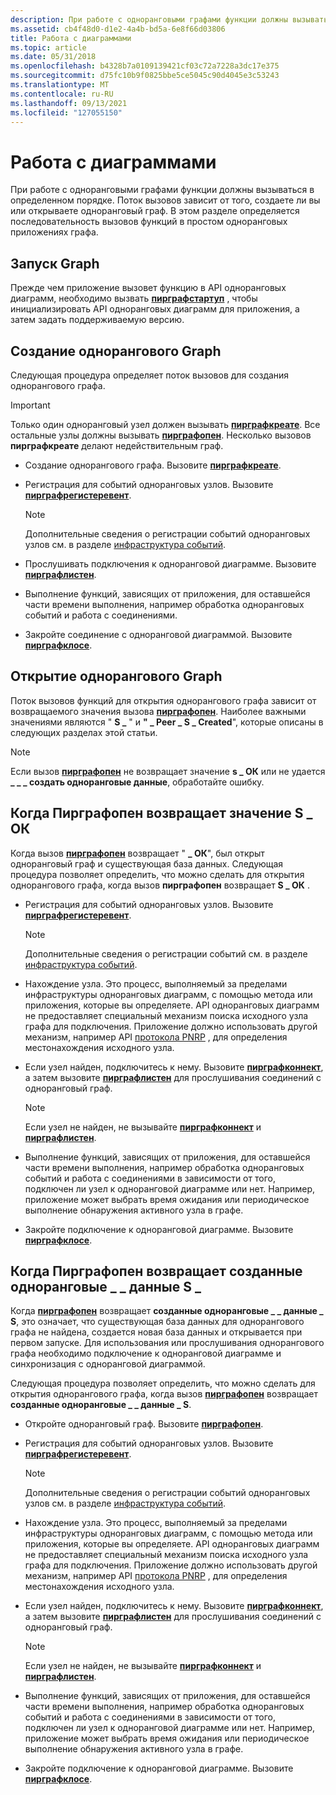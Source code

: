 ```yaml
---
description: При работе с одноранговыми графами функции должны вызываться в определенном порядке. Поток вызовов зависит от того, создаете ли вы или открываете одноранговый граф. В этом разделе определяется последовательность вызовов функций в простом одноранговых приложениях графа.
ms.assetid: cb4f48d0-d1e2-4a4b-bd5a-6e8f66d03806
title: Работа с диаграммами
ms.topic: article
ms.date: 05/31/2018
ms.openlocfilehash: b4328b7a0109139421cf03c72a7228a3dc17e375
ms.sourcegitcommit: d75fc10b9f0825bbe5ce5045c90d4045e3c53243
ms.translationtype: MT
ms.contentlocale: ru-RU
ms.lasthandoff: 09/13/2021
ms.locfileid: "127055150"
---
```

# <a name="working-with-graphs"></a>Работа с диаграммами

При работе с одноранговыми графами функции должны вызываться в определенном порядке. Поток вызовов зависит от того, создаете ли вы или открываете одноранговый граф. В этом разделе определяется последовательность вызовов функций в простом одноранговых приложениях графа.

## <a name="starting-up-a-graph"></a>Запуск Graph

Прежде чем приложение вызовет функцию в API одноранговых диаграмм, необходимо вызвать [**пирграфстартуп**](/windows/desktop/api/P2P/nf-p2p-peergraphstartup) , чтобы инициализировать API одноранговых диаграмм для приложения, а затем задать поддерживаемую версию.

## <a name="creating-a-peer-graph"></a>Создание однорангового Graph

Следующая процедура определяет поток вызовов для создания однорангового графа.

> [!IMPORTANT]
> Только один одноранговый узел должен вызывать [**пирграфкреате**](/windows/desktop/api/P2P/nf-p2p-peergraphcreate). Все остальные узлы должны вызывать [**пирграфопен**](/windows/desktop/api/P2P/nf-p2p-peergraphopen). Несколько вызовов **пирграфкреате** делают недействительным граф.

 

-   Создание однорангового графа. Вызовите [**пирграфкреате**](/windows/desktop/api/P2P/nf-p2p-peergraphcreate).
-   Регистрация для событий одноранговых узлов. Вызовите [**пирграфрегистеревент**](/windows/desktop/api/P2P/nf-p2p-peergraphregisterevent).
    > [!Note]  
    > Дополнительные сведения о регистрации событий одноранговых узлов см. в разделе [инфраструктура событий](peer-events-infrastructure.md).

     

-   Прослушивать подключения к одноранговой диаграмме. Вызовите [**пирграфлистен**](/windows/desktop/api/P2P/nf-p2p-peergraphlisten).
-   Выполнение функций, зависящих от приложения, для оставшейся части времени выполнения, например обработка одноранговых событий и работа с соединениями.
-   Закройте соединение с одноранговой диаграммой. Вызовите [**пирграфклосе**](/windows/desktop/api/P2P/nf-p2p-peergraphclose).

## <a name="opening-a-peer-graph"></a>Открытие однорангового Graph

Поток вызовов функций для открытия однорангового графа зависит от возвращаемого значения вызова [**пирграфопен**](/windows/desktop/api/P2P/nf-p2p-peergraphopen). Наиболее важными значениями являются " **S \_** " и **" \_ Peer \_ S \_ Created**", которые описаны в следующих разделах этой статьи.

> [!Note]  
> Если вызов [**пирграфопен**](/windows/desktop/api/P2P/nf-p2p-peergraphopen) не возвращает значение **s \_ ОК** или не удается **\_ \_ \_ создать одноранговые данные**, обработайте ошибку.

 

## <a name="when-peergraphopen-returns-s_ok"></a>Когда Пирграфопен возвращает значение S \_ ОК

Когда вызов [**пирграфопен**](/windows/desktop/api/P2P/nf-p2p-peergraphopen) возвращает " **\_ ОК**", был открыт одноранговый граф и существующая база данных. Следующая процедура позволяет определить, что можно сделать для открытия однорангового графа, когда вызов **пирграфопен** возвращает **S \_ ОК** .

-   Регистрация для событий одноранговых узлов. Вызовите [**пирграфрегистеревент**](/windows/desktop/api/P2P/nf-p2p-peergraphregisterevent).
    > [!Note]  
    > Дополнительные сведения о регистрации событий см. в разделе [инфраструктура событий](peer-events-infrastructure.md).

     

-   Нахождение узла. Это процесс, выполняемый за пределами инфраструктуры одноранговых диаграмм, с помощью метода или приложения, которые вы определяете. API одноранговых диаграмм не предоставляет специальный механизм поиска исходного узла графа для подключения. Приложение должно использовать другой механизм, например API [протокола PNRP](pnrp-namespace-provider-api.md) , для определения местонахождения исходного узла.
-   Если узел найден, подключитесь к нему. Вызовите [**пирграфконнект**](/windows/desktop/api/P2P/nf-p2p-peergraphconnect), а затем вызовите [**пирграфлистен**](/windows/desktop/api/P2P/nf-p2p-peergraphlisten) для прослушивания соединений с одноранговый граф.
    > [!Note]  
    > Если узел не найден, не вызывайте [**пирграфконнект**](/windows/desktop/api/P2P/nf-p2p-peergraphconnect) и [**пирграфлистен**](/windows/desktop/api/P2P/nf-p2p-peergraphlisten).

     

-   Выполнение функций, зависящих от приложения, для оставшейся части времени выполнения, например обработка одноранговых событий и работа с соединениями в зависимости от того, подключен ли узел к одноранговой диаграмме или нет. Например, приложение может выбрать время ожидания или периодическое выполнение обнаружения активного узла в графе.
-   Закройте подключение к одноранговой диаграмме. Вызовите [**пирграфклосе**](/windows/desktop/api/P2P/nf-p2p-peergraphclose).

## <a name="when-peergraphopen-returns-peer_s_data_created"></a>Когда Пирграфопен возвращает созданные одноранговые \_ \_ данные S \_

Когда [**пирграфопен**](/windows/desktop/api/P2P/nf-p2p-peergraphopen) возвращает **созданные одноранговые \_ \_ данные \_ S**, это означает, что существующая база данных для однорангового графа не найдена, создается новая база данных и открывается при первом запуске. Для использования или прослушивания однорангового графа необходимо подключение к одноранговой диаграмме и синхронизация с одноранговой диаграммой.

Следующая процедура позволяет определить, что можно сделать для открытия однорангового графа, когда вызов [**пирграфопен**](/windows/desktop/api/P2P/nf-p2p-peergraphopen) возвращает **созданные одноранговые \_ \_ данные \_ S**.

-   Откройте одноранговый граф. Вызовите [**пирграфопен**](/windows/desktop/api/P2P/nf-p2p-peergraphopen).
-   Регистрация для событий одноранговых узлов. Вызовите [**пирграфрегистеревент**](/windows/desktop/api/P2P/nf-p2p-peergraphregisterevent).
    > [!Note]  
    > Дополнительные сведения о регистрации событий одноранговых узлов см. в разделе [инфраструктура событий](peer-events-infrastructure.md).

     

-   Нахождение узла. Это процесс, выполняемый за пределами инфраструктуры одноранговых диаграмм, с помощью метода или приложения, которые вы определяете. API одноранговых диаграмм не предоставляет специальный механизм поиска исходного узла графа для подключения. Приложение должно использовать другой механизм, например API [протокола PNRP](pnrp-namespace-provider-api.md) , для определения местонахождения исходного узла.
-   Если узел найден, подключитесь к нему. Вызовите [**пирграфконнект**](/windows/desktop/api/P2P/nf-p2p-peergraphconnect), а затем вызовите [**пирграфлистен**](/windows/desktop/api/P2P/nf-p2p-peergraphlisten) для прослушивания соединений с одноранговый граф.
    > [!Note]  
    > Если узел не найден, не вызывайте [**пирграфконнект**](/windows/desktop/api/P2P/nf-p2p-peergraphconnect) и [**пирграфлистен**](/windows/desktop/api/P2P/nf-p2p-peergraphlisten).

     

-   Выполнение функций, зависящих от приложения, для оставшейся части времени выполнения, например обработка одноранговых событий и работа с соединениями в зависимости от того, подключен ли узел к одноранговой диаграмме или нет. Например, приложение может выбрать время ожидания или периодическое выполнение обнаружения активного узла в графе.
-   Закройте подключение к одноранговой диаграмме. Вызовите [**пирграфклосе**](/windows/desktop/api/P2P/nf-p2p-peergraphclose).

 

 



